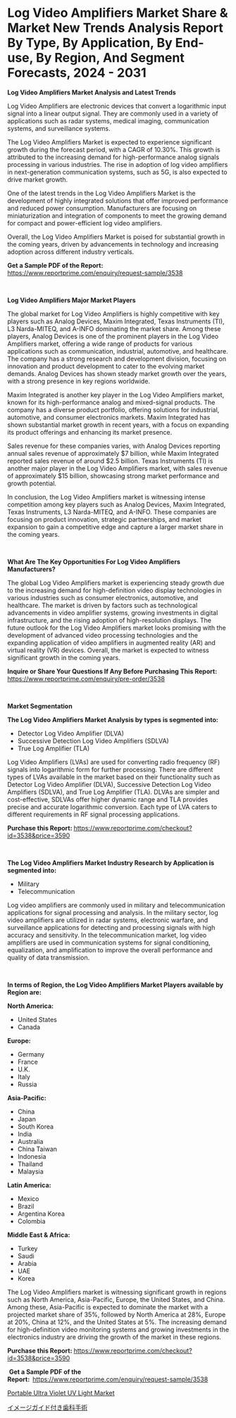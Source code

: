 <p><h1>Log Video Amplifiers Market Share & Market New Trends Analysis Report By Type, By Application, By End-use, By Region, And Segment Forecasts, 2024 - 2031</h1></p><p><strong>Log Video Amplifiers Market Analysis and Latest Trends</strong></p>
<p><p>Log Video Amplifiers are electronic devices that convert a logarithmic input signal into a linear output signal. They are commonly used in a variety of applications such as radar systems, medical imaging, communication systems, and surveillance systems.</p><p>The Log Video Amplifiers Market is expected to experience significant growth during the forecast period, with a CAGR of 10.30%. This growth is attributed to the increasing demand for high-performance analog signals processing in various industries. The rise in adoption of log video amplifiers in next-generation communication systems, such as 5G, is also expected to drive market growth.</p><p>One of the latest trends in the Log Video Amplifiers Market is the development of highly integrated solutions that offer improved performance and reduced power consumption. Manufacturers are focusing on miniaturization and integration of components to meet the growing demand for compact and power-efficient log video amplifiers.</p><p>Overall, the Log Video Amplifiers Market is poised for substantial growth in the coming years, driven by advancements in technology and increasing adoption across different industry verticals.</p></p>
<p><strong>Get a Sample PDF of the Report:&nbsp;</strong> <a href="https://www.reportprime.com/enquiry/request-sample/3538">https://www.reportprime.com/enquiry/request-sample/3538</a></p>
<p>&nbsp;</p>
<p><strong>Log Video Amplifiers Major Market Players</strong></p>
<p><p>The global market for Log Video Amplifiers is highly competitive with key players such as Analog Devices, Maxim Integrated, Texas Instruments (TI), L3 Narda-MITEQ, and A-INFO dominating the market share. Among these players, Analog Devices is one of the prominent players in the Log Video Amplifiers market, offering a wide range of products for various applications such as communication, industrial, automotive, and healthcare. The company has a strong research and development division, focusing on innovation and product development to cater to the evolving market demands. Analog Devices has shown steady market growth over the years, with a strong presence in key regions worldwide.</p><p>Maxim Integrated is another key player in the Log Video Amplifiers market, known for its high-performance analog and mixed-signal products. The company has a diverse product portfolio, offering solutions for industrial, automotive, and consumer electronics markets. Maxim Integrated has shown substantial market growth in recent years, with a focus on expanding its product offerings and enhancing its market presence.</p><p>Sales revenue for these companies varies, with Analog Devices reporting annual sales revenue of approximately $7 billion, while Maxim Integrated reported sales revenue of around $2.5 billion. Texas Instruments (TI) is another major player in the Log Video Amplifiers market, with sales revenue of approximately $15 billion, showcasing strong market performance and growth potential.</p><p>In conclusion, the Log Video Amplifiers market is witnessing intense competition among key players such as Analog Devices, Maxim Integrated, Texas Instruments, L3 Narda-MITEQ, and A-INFO. These companies are focusing on product innovation, strategic partnerships, and market expansion to gain a competitive edge and capture a larger market share in the coming years.</p></p>
<p>&nbsp;</p>
<p><strong>What Are The Key Opportunities For Log Video Amplifiers Manufacturers?</strong></p>
<p><p>The global Log Video Amplifiers market is experiencing steady growth due to the increasing demand for high-definition video display technologies in various industries such as consumer electronics, automotive, and healthcare. The market is driven by factors such as technological advancements in video amplifier systems, growing investments in digital infrastructure, and the rising adoption of high-resolution displays. The future outlook for the Log Video Amplifiers market looks promising with the development of advanced video processing technologies and the expanding application of video amplifiers in augmented reality (AR) and virtual reality (VR) devices. Overall, the market is expected to witness significant growth in the coming years.</p></p>
<p><strong>Inquire or Share Your Questions If Any Before Purchasing This Report:</strong> <a href="https://www.reportprime.com/enquiry/pre-order/3538">https://www.reportprime.com/enquiry/pre-order/3538</a></p>
<p>&nbsp;</p>
<p><strong>Market Segmentation</strong></p>
<p><strong>The Log Video Amplifiers Market Analysis by types is segmented into:</strong></p>
<p><ul><li>Detector Log Video Amplifier (DLVA)</li><li>Successive Detection Log Video Amplifiers (SDLVA)</li><li>True Log Amplifier (TLA)</li></ul></p>
<p><p>Log Video Amplifiers (LVAs) are used for converting radio frequency (RF) signals into logarithmic form for further processing. There are different types of LVAs available in the market based on their functionality such as Detector Log Video Amplifier (DLVA), Successive Detection Log Video Amplifiers (SDLVA), and True Log Amplifier (TLA). DLVAs are simpler and cost-effective, SDLVAs offer higher dynamic range and TLA provides precise and accurate logarithmic conversion. Each type of LVA caters to different requirements in RF signal processing applications.</p></p>
<p><strong>Purchase this Report:&nbsp;</strong><a href="https://www.reportprime.com/checkout?id=3538&price=3590">https://www.reportprime.com/checkout?id=3538&price=3590</a></p>
<p>&nbsp;</p>
<p><strong>The Log Video Amplifiers Market Industry Research by Application is segmented into:</strong></p>
<p><ul><li>Military</li><li>Telecommunication</li></ul></p>
<p><p>Log video amplifiers are commonly used in military and telecommunication applications for signal processing and analysis. In the military sector, log video amplifiers are utilized in radar systems, electronic warfare, and surveillance applications for detecting and processing signals with high accuracy and sensitivity. In the telecommunication market, log video amplifiers are used in communication systems for signal conditioning, equalization, and amplification to improve the overall performance and quality of data transmission.</p></p>
<p>&nbsp;</p>
<p><strong>In terms of Region, the Log Video Amplifiers Market Players available by Region are:</strong></p>
<p>
    <p> <strong> North America: </strong>
        <ul>
            <li>United States</li>
            <li>Canada</li>
        </ul>
        </p> 
    <p> <strong> Europe: </strong>
        <ul>
            <li>Germany</li>
            <li>France</li>
            <li>U.K.</li>
            <li>Italy</li>
            <li>Russia</li>
        </ul>
        </p> 
    <p> <strong> Asia-Pacific: </strong>
        <ul>
            <li>China</li>
            <li>Japan</li>
            <li>South Korea</li>
            <li>India</li>
            <li>Australia</li>
            <li>China Taiwan</li>
            <li>Indonesia</li>
            <li>Thailand</li>
            <li>Malaysia</li>
        </ul>
        </p> 
    <p> <strong> Latin America: </strong>
        <ul>
            <li>Mexico</li>
            <li>Brazil</li>
            <li>Argentina Korea</li>
            <li>Colombia</li>
        </ul>
        </p> 
    <p> <strong> Middle East & Africa: </strong>
        <ul>
            <li>Turkey</li>
            <li>Saudi</li>
            <li>Arabia</li>
            <li>UAE</li>
            <li>Korea</li>
        </ul>
    </p>
    </p>
<p><p>The Log Video Amplifiers market is witnessing significant growth in regions such as North America, Asia-Pacific, Europe, the United States, and China. Among these, Asia-Pacific is expected to dominate the market with a projected market share of 35%, followed by North America at 28%, Europe at 20%, China at 12%, and the United States at 5%. The increasing demand for high-definition video monitoring systems and growing investments in the electronics industry are driving the growth of the market in these regions.</p></p>
<p><strong>Purchase this Report: </strong><a href="https://www.reportprime.com/checkout?id=3538&price=3590">https://www.reportprime.com/checkout?id=3538&price=3590</a></p>
<p>&nbsp;<strong>Get a Sample PDF of the Report:&nbsp;&nbsp;</strong><a href="https://www.reportprime.com/enquiry/request-sample/3538">https://www.reportprime.com/enquiry/request-sample/3538</a></p>
<p><strong></strong></p>
<p><p><a href="https://github.com/ChiragRP21/Market-Research-Report-List-4/blob/main/portable-ultra-violet-uv-light-market.md">Portable Ultra Violet UV Light Market</a></p><p><a href="https://github.com/xemfu2379520/Market-Research-Report-List-1/blob/main/814030314429.md">イメージガイド付き歯科手術</a></p></p>
